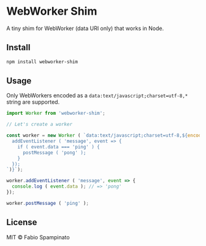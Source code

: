 # WebWorker Shim

A tiny shim for WebWorker (data URI only) that works in Node.

## Install

```sh
npm install webworker-shim
```

## Usage

Only WebWorkers encoded as a `data:text/javascript;charset=utf-8,*` string are supported.

```ts
import Worker from 'webworker-shim';

// Let's create a worker

const worker = new Worker ( `data:text/javascript;charset=utf-8,${encodeURIComponent (`
  addEventListener ( 'message', event => {
    if ( event.data === 'ping' ) {
      postMessage ( 'pong' );
    }
  });
`)}`);

worker.addEventListener ( 'message', event => {
  console.log ( event.data ); // => 'pong'
});

worker.postMessage ( 'ping' );
```

## License

MIT © Fabio Spampinato
